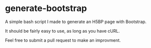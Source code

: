 generate-bootstrap
==================

A simple bash script I made to generate an H5BP page with Bootstrap.

It should be fairly easy to use, as long as you have cURL.

Feel free to submit a pull request to make an improvment.
